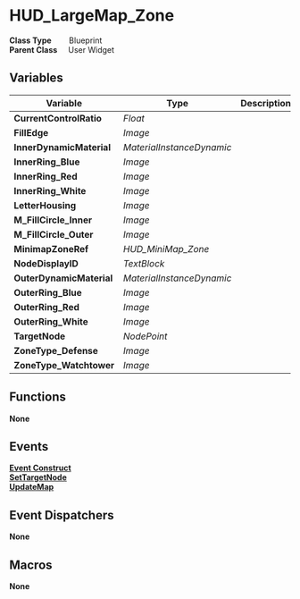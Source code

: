 # HUD_LargeMap_Zone 


**Class Type**&nbsp; &nbsp; &nbsp; &nbsp; Blueprint  
**Parent Class** &nbsp; &nbsp; User Widget  

## Variables
|Variable                   |Type                       |Description    |
|---------------------------|---------------------------|---------------|
|**CurrentControlRatio**    |*Float*                    ||
|**FillEdge**               |*Image*                    ||
|**InnerDynamicMaterial**   |*MaterialInstanceDynamic*  ||
|**InnerRing_Blue**         |*Image*                    ||
|**InnerRing_Red**          |*Image*                    ||
|**InnerRing_White**        |*Image*                    ||
|**LetterHousing**          |*Image*                    ||
|**M_FillCircle_Inner**     |*Image*                    ||
|**M_FillCircle_Outer**     |*Image*                    ||
|**MinimapZoneRef**         |*HUD_MiniMap_Zone*         ||
|**NodeDisplayID**          |*TextBlock*                ||
|**OuterDynamicMaterial**   |*MaterialInstanceDynamic*  ||
|**OuterRing_Blue**         |*Image*                    ||
|**OuterRing_Red**          |*Image*                    ||
|**OuterRing_White**        |*Image*                    ||
|**TargetNode**             |*NodePoint*                ||
|**ZoneType_Defense**       |*Image*                    ||
|**ZoneType_Watchtower**    |*Image*                    ||

## Functions
**None**  

## Events
[**Event Construct**](../../Events/Construct_LargeMap_Zone.md)  
[**SetTargetNode**](../../Events/SetTargetNode.md)  
[**UpdateMap**](../../Events/UpdateMap_HUD_LargeMap_Zone.md)  

## Event Dispatchers
**None**  

## Macros
**None**  